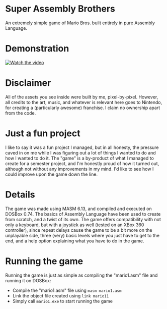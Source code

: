 # Super Assembly Brothers
An extremely simple game of Mario Bros. built entirely in pure Assembly Language.

# Demonstration
[![Watch the video](https://i9.ytimg.com/vi/WXhxAhiA3co/mqdefault.jpg?v=63220c93&sqp=CMCaiJkG&rs=AOn4CLBArT84beTaEN_htoLoJagJRENmeg)](https://youtu.be/WXhxAhiA3co)

# Disclaimer
All of the assets you see inside were built by me, pixel-by-pixel. However, all credits to the art, music, and whatever is relevant here goes to Nintendo, for creating a (particularly awesome) franchise. I claim no ownership apart from the code.

# Just a fun project
I like to say it was a fun project I managed, but in all honesty, the pressure caved in on me while I was figuring out a lot of things I wanted to do and how I wanted to do it. The "game" is a by-product of what I managed to create for a semester project, and I'm honestly proud of how it turned out, although not without any improvements in my mind. I'd like to see how I could improve upon the game down the line.

# Details
The game was made using MASM 6.13, and compiled and executed on DOSBox 0.74. The basics of Assembly Language have been used to create from scratch, and a twist of its own.
The game offers compatibility with not only a keyboard, but with a joystick as well (tested on an XBox 360 controller), since repeat delays cause the game to be a bit more on the unplayable side, three (very) basic levels where you just have to get to the end, and a help option explaining what you have to do in the game.

# Running the game
Running the game is just as simple as compiling the "mario1.asm" file and running it on DOSBox:
- Compile the "mario1.asm" file using `masm mario1.asm`
- Link the object file created using `link mario11`
- Simply call `mario1.exe` to start running the game
